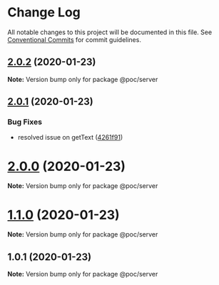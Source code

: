 # Change Log

All notable changes to this project will be documented in this file.
See [Conventional Commits](https://conventionalcommits.org) for commit guidelines.

## [2.0.2](https://github.com/budiTjendra/poc_yarn_workspace/compare/v2.0.1...v2.0.2) (2020-01-23)

**Note:** Version bump only for package @poc/server





## [2.0.1](https://github.com/budiTjendra/poc_yarn_workspace/compare/v2.0.0...v2.0.1) (2020-01-23)


### Bug Fixes

* resolved issue on getText ([4261f91](https://github.com/budiTjendra/poc_yarn_workspace/commit/4261f91702db0c3f5eb3dd9b692bcb8e77a6ea10))





# [2.0.0](https://github.com/budiTjendra/poc_yarn_workspace/compare/v1.1.0...v2.0.0) (2020-01-23)

**Note:** Version bump only for package @poc/server





# [1.1.0](https://github.com/budiTjendra/poc_yarn_workspace/compare/v1.0.1...v1.1.0) (2020-01-23)

**Note:** Version bump only for package @poc/server





## 1.0.1 (2020-01-23)

**Note:** Version bump only for package @poc/server
